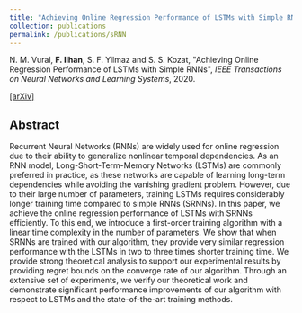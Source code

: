 ```yaml
---
title: "Achieving Online Regression Performance of LSTMs with Simple RNNs"
collection: publications
permalink: /publications/sRNN
---
```

N. M. Vural, <b>F. Ilhan</b>, S. F. Yilmaz and S. S. Kozat, "Achieving Online Regression Performance of LSTMs with Simple RNNs", <i>IEEE Transactions on Neural Networks and Learning Systems</i>, 2020.

[[arXiv]](https://arxiv.org/abs/2005.08948)


## Abstract
Recurrent Neural Networks (RNNs) are widely used for online regression due to their ability to generalize nonlinear temporal dependencies. As an RNN model, Long-Short-Term-Memory Networks (LSTMs) are commonly preferred in practice, as these networks are capable of learning long-term dependencies while avoiding the vanishing gradient problem. However, due to their large number of parameters, training LSTMs requires considerably longer training time compared to simple RNNs (SRNNs). In this paper, we achieve the online regression performance of LSTMs with SRNNs efficiently. To this end, we introduce a first-order training algorithm with a linear time complexity in the number of parameters. We show that when SRNNs are trained with our algorithm, they provide very similar regression performance with the LSTMs in two to three times shorter training time. We provide strong theoretical analysis to support our experimental results by providing regret bounds on the converge rate of our algorithm. Through an extensive set of experiments, we verify our theoretical work and demonstrate significant performance improvements of our algorithm with respect to LSTMs and the state-of-the-art training methods.